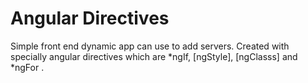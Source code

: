 # Angular Directives
 Simple front end dynamic app can use to add servers. Created with specially angular directives which are *ngIf, [ngStyle], [ngClasss] and *ngFor .
